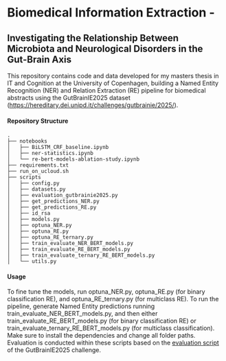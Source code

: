 # Biomedical Information Extraction - 
## Investigating the Relationship Between Microbiota and Neurological Disorders in the Gut-Brain Axis

This repository contains code and data developed for my masters thesis in IT and Cognition at the University of Copenhagen, building a Named Entity Recognition (NER) and Relation Extraction (RE) pipeline for biomedical abstracts using the GutBrainIE2025 dataset (https://hereditary.dei.unipd.it/challenges/gutbrainie/2025/). 

#### Repository Structure

```
.
├── notebooks
│   ├── BiLSTM_CRF_baseline.ipynb
│   ├── ner-statistics.ipynb
│   └── re-bert-models-ablation-study.ipynb
├── requirements.txt
├── run_on_ucloud.sh
├── scripts
│   ├── config.py
│   ├── datasets.py
│   ├── evaluation_gutbrainie2025.py
│   ├── get_predictions_NER.py
│   ├── get_predictions_RE.py
│   ├── id_rsa
│   ├── models.py
│   ├── optuna_NER.py
│   ├── optuna_RE.py
│   ├── optuna_RE_ternary.py
│   ├── train_evaluate_NER_BERT_models.py
│   ├── train_evaluate_RE_BERT_models.py
│   ├── train_evaluate_ternary_RE_BERT_models.py
│   └── utils.py
```

#### Usage 
To fine tune the models, run optuna_NER.py, optuna_RE.py (for binary classification RE), and optuna_RE_ternary.py (for multiclass RE).
To run the pipeline, generate Named Entity predictions running train_evaluate_NER_BERT_models.py, and then either train_evaluate_RE_BERT_models.py (for binary classification RE) or train_evaluate_ternary_RE_BERT_models.py (for multiclass classification). Make sure to install the dependencies and change all folder paths. Evaluation is conducted within these scripts based on the [evaluation script](https://github.com/MMartinelli-hub/GutBrainIE_2025_Baseline/blob/main/Eval/evaluate.py) of the GutBrainIE2025 challenge.
